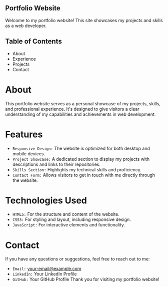 ## Portfolio Website
Welcome to my portfolio website! This site showcases my projects and skills as a web developer.

## Table of Contents
- About
- Experience
- Projects
- Contact

# About
This portfolio website serves as a personal showcase of my projects, skills, and professional experience. It's designed to give visitors a clear understanding of my capabilities and achievements in web development.

# Features
- `Responsive Design:` The website is optimized for both desktop and mobile devices.
- `Project Showcase:` A dedicated section to display my projects with descriptions and links to their repositories.
- `Skills Section:` Highlights my technical skills and proficiency.
- `Contact Form:` Allows visitors to get in touch with me directly through the website.

# Technologies Used
- `HTML5:` For the structure and content of the website.
- `CSS3:` For styling and layout, including responsive design.
- `JavaScript:` For interactive elements and functionality.

# Contact
If you have any questions or suggestions, feel free to reach out to me:

- `Email:` your-email@example.com
- `LinkedIn:` Your LinkedIn Profile
- `GitHub:` Your GitHub Profile
Thank you for visiting my portfolio website!